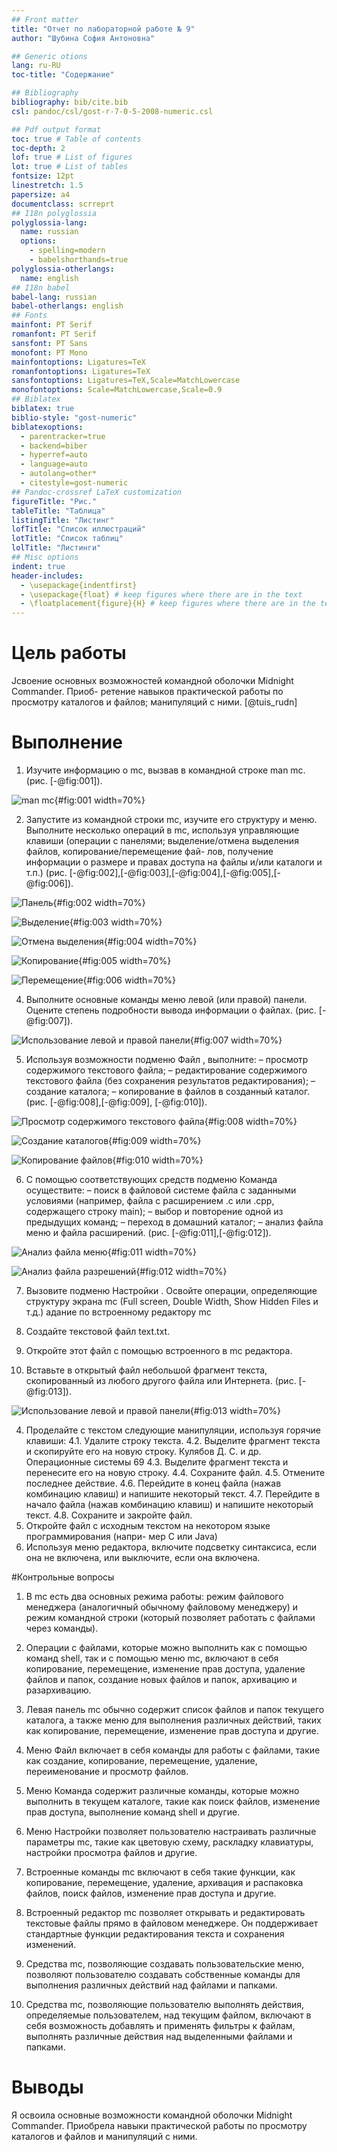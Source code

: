 ```yaml
---
## Front matter
title: "Отчет по лабораторной работе № 9"
author: "Шубина София Антоновна"

## Generic otions
lang: ru-RU
toc-title: "Содержание"

## Bibliography
bibliography: bib/cite.bib
csl: pandoc/csl/gost-r-7-0-5-2008-numeric.csl

## Pdf output format
toc: true # Table of contents
toc-depth: 2
lof: true # List of figures
lot: true # List of tables
fontsize: 12pt
linestretch: 1.5
papersize: a4
documentclass: scrreprt
## I18n polyglossia
polyglossia-lang:
  name: russian
  options:
	- spelling=modern
	- babelshorthands=true
polyglossia-otherlangs:
  name: english
## I18n babel
babel-lang: russian
babel-otherlangs: english
## Fonts
mainfont: PT Serif
romanfont: PT Serif
sansfont: PT Sans
monofont: PT Mono
mainfontoptions: Ligatures=TeX
romanfontoptions: Ligatures=TeX
sansfontoptions: Ligatures=TeX,Scale=MatchLowercase
monofontoptions: Scale=MatchLowercase,Scale=0.9
## Biblatex
biblatex: true
biblio-style: "gost-numeric"
biblatexoptions:
  - parentracker=true
  - backend=biber
  - hyperref=auto
  - language=auto
  - autolang=other*
  - citestyle=gost-numeric
## Pandoc-crossref LaTeX customization
figureTitle: "Рис."
tableTitle: "Таблица"
listingTitle: "Листинг"
lofTitle: "Список иллюстраций"
lotTitle: "Список таблиц"
lolTitle: "Листинги"
## Misc options
indent: true
header-includes:
  - \usepackage{indentfirst}
  - \usepackage{float} # keep figures where there are in the text
  - \floatplacement{figure}{H} # keep figures where there are in the text
---
```


# Цель работы
Jсвоение основных возможностей командной оболочки Midnight Commander. Приоб-
ретение навыков практической работы по просмотру каталогов и файлов; манипуляций с ними. [@tuis_rudn]

# Выполнение
1. Изучите информацию о mc, вызвав в командной строке man mc.
(рис. [-@fig:001]).

![man mc](image/1.png){#fig:001 width=70%}

2. Запустите из командной строки mc, изучите его структуру и меню.
Выполните несколько операций в mc, используя управляющие клавиши (операции
с панелями; выделение/отмена выделения файлов, копирование/перемещение фай-
лов, получение информации о размере и правах доступа на файлы и/или каталоги
и т.п.)
(рис. [-@fig:002],[-@fig:003],[-@fig:004],[-@fig:005],[-@fig:006]).

![Панель](image/2.png){#fig:002 width=70%}

![Выделение](image/3.png){#fig:003 width=70%}

![Отмена выделения](image/4.png){#fig:004 width=70%}

![Копирование](image/5.png){#fig:005 width=70%}

![Перемещение](image/6.png){#fig:006 width=70%}

4. Выполните основные команды меню левой (или правой) панели. Оцените степень
подробности вывода информации о файлах.
(рис. [-@fig:007]).

![Использование левой и правой панели](image/7.png){#fig:007 width=70%}

5. Используя возможности подменю Файл , выполните:
– просмотр содержимого текстового файла;
– редактирование содержимого текстового файла (без сохранения результатов
редактирования);
– создание каталога;
– копирование в файлов в созданный каталог.
(рис. [-@fig:008],[-@fig:009], [-@fig:010]).

![Просмотр содержимого текстового файла](image/9.png){#fig:008 width=70%}

![Создание каталогов](image/10.png){#fig:009 width=70%}

![Копирование файлов](image/11.png){#fig:010 width=70%}

6. С помощью соответствующих средств подменю Команда осуществите:
– поиск в файловой системе файла с заданными условиями (например, файла
с расширением .c или .cpp, содержащего строку main);
– выбор и повторение одной из предыдущих команд;
– переход в домашний каталог;
– анализ файла меню и файла расширений.
(рис. [-@fig:011],[-@fig:012]).

![Анализ файла меню](image/13.png){#fig:011 width=70%}

![Анализ файла разрешений](image/14.png){#fig:012 width=70%}

7. Вызовите подменю Настройки . Освойте операции, определяющие структуру экрана mc
(Full screen, Double Width, Show Hidden Files и т.д.)
адание по встроенному редактору mc

1. Создайте текстовой файл text.txt.
2. Откройте этот файл с помощью встроенного в mc редактора.
3. Вставьте в открытый файл небольшой фрагмент текста, скопированный из любого
другого файла или Интернета.
(рис. [-@fig:013]).

![Использование левой и правой панели](image/15.png){#fig:013 width=70%}

4. Проделайте с текстом следующие манипуляции, используя горячие клавиши:
4.1. Удалите строку текста.
4.2. Выделите фрагмент текста и скопируйте его на новую строку.
Кулябов Д. С. и др. Операционные системы 69
4.3. Выделите фрагмент текста и перенесите его на новую строку.
4.4. Сохраните файл.
4.5. Отмените последнее действие.
4.6. Перейдите в конец файла (нажав комбинацию клавиш) и напишите некоторый
текст.
4.7. Перейдите в начало файла (нажав комбинацию клавиш) и напишите некоторый
текст.
4.8. Сохраните и закройте файл.
5. Откройте файл с исходным текстом на некотором языке программирования (напри-
мер C или Java)
6. Используя меню редактора, включите подсветку синтаксиса, если она не включена,
или выключите, если она включена.

#Контрольные вопросы

1. В mc есть два основных режима работы: режим файлового менеджера (аналогичный обычному файловому менеджеру) и режим командной строки (который позволяет работать с файлами через команды).

2. Операции с файлами, которые можно выполнить как с помощью команд shell, так и с помощью меню mc, включают в себя копирование, перемещение, изменение прав доступа, удаление файлов и папок, создание новых файлов и папок, архивацию и разархивацию.

3. Левая панель mc обычно содержит список файлов и папок текущего каталога, а также меню для выполнения различных действий, таких как копирование, перемещение, изменение прав доступа и другие.

4. Меню Файл включает в себя команды для работы с файлами, такие как создание, копирование, перемещение, удаление, переименование и просмотр файлов.

5. Меню Команда содержит различные команды, которые можно выполнить в текущем каталоге, такие как поиск файлов, изменение прав доступа, выполнение команд shell и другие.

6. Меню Настройки позволяет пользователю настраивать различные параметры mc, такие как цветовую схему, раскладку клавиатуры, настройки просмотра файлов и другие.

7. Встроенные команды mc включают в себя такие функции, как копирование, перемещение, удаление, архивация и распаковка файлов, поиск файлов, изменение прав доступа и другие.

8. Встроенный редактор mc позволяет открывать и редактировать текстовые файлы прямо в файловом менеджере. Он поддерживает стандартные функции редактирования текста и сохранения изменений.

9. Средства mc, позволяющие создавать пользовательские меню, позволяют пользователю создавать собственные команды для выполнения различных действий над файлами и папками.

10. Средства mc, позволяющие пользователю выполнять действия, определяемые пользователем, над текущим файлом, включают в себя возможность добавлять и применять фильтры к файлам, выполнять различные действия над выделенными файлами и папками.
# Выводы
Я освоила основные возможности командной оболочки Midnight Commander. Приобрела навыки практической работы по просмотру каталогов и файлов и манипуляций с ними.


